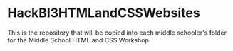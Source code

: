 # HackBI3HTMLandCSSWebsites
This is the repository that will be copied into each middle schooler's folder for the Middle School HTML and CSS Workshop 
